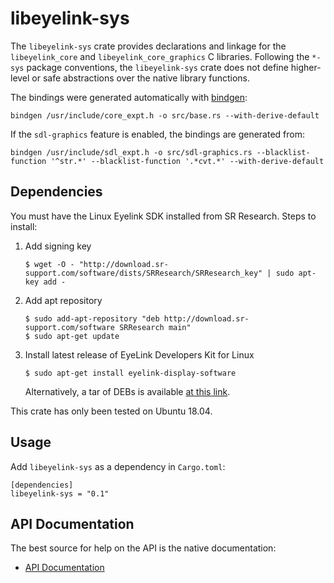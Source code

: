 # libeyelink-sys

The `libeyelink-sys` crate provides declarations and linkage for the
`libeyelink_core` and `libeyelink_core_graphics` C libraries. Following the
`*-sys` package conventions, the `libeyelink-sys` crate does not define
higher-level or safe abstractions over the native library functions.

The bindings were generated automatically with [bindgen]:
```
bindgen /usr/include/core_expt.h -o src/base.rs --with-derive-default
```

If the `sdl-graphics` feature is enabled, the bindings are generated from:
```
bindgen /usr/include/sdl_expt.h -o src/sdl-graphics.rs --blacklist-function '^str.*' --blacklist-function '.*cvt.*' --with-derive-default
```

## Dependencies
You must have the Linux Eyelink SDK installed from SR Research. Steps to
install:

  1. Add signing key
     ```
     $ wget -O - "http://download.sr-support.com/software/dists/SRResearch/SRResearch_key" | sudo apt-key add -
     ```
  2. Add apt repository
     ```
     $ sudo add-apt-repository "deb http://download.sr-support.com/software SRResearch main"
     $ sudo apt-get update
     ```
  3. Install latest release of EyeLink Developers Kit for Linux
     ```
     $ sudo apt-get install eyelink-display-software
     ```
     Alternatively, a tar of DEBs is available [at this link][debs].

This crate has only been tested on Ubuntu 18.04.

## Usage
Add `libeyelink-sys` as a dependency in `Cargo.toml`:
```
[dependencies]
libeyelink-sys = "0.1"
```

## API Documentation
The best source for help on the API is the native documentation:
* [API Documentation][api]

[api]: http://download.sr-support.com/dispdoc/index.html
[debs]: http://download.sr-support.com/linuxDisplaySoftwareRelease/eyelink-display-software_1.11_x64_debs.tar.gz
[bindgen]: https://github.com/rust-lang/rust-bindgen
